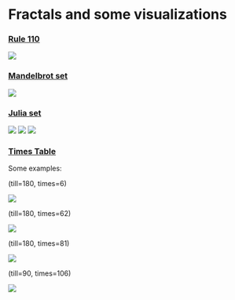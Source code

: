 # Fractals and some visualizations

### [Rule 110](./rule110/)
![](./rule110/rule110_viz.gif)

### [Mandelbrot set](./mandelbrot/)

![](./mandelbrot/mandelbrot_1.png)

### [Julia set](./julia_sets/)

![](./julia_sets/julia_1.png)
![](./julia_sets/julia_2.png)
![](./julia_sets/julia_3.png)

### [Times Table](./times_table/)

Some examples:

(till=180, times=6)

![](./times_table/180_6.png)

(till=180, times=62)

![](./times_table/180_62.png)

(till=180, times=81)

![](./times_table/180_81.png)

(till=90, times=106)

![](./times_table/90_106.png)